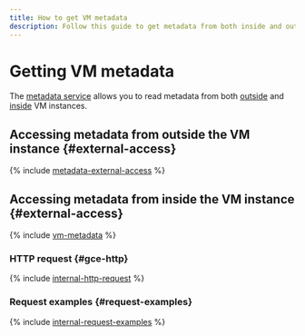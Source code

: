 ```yaml
---
title: How to get VM metadata
description: Follow this guide to get metadata from both inside and outside a VM.
---
```


# Getting VM metadata

The [metadata service](../../../compute/concepts/vm-metadata.md) allows you to read metadata from both [outside](#external-access) and [inside](#internal-access) VM instances.

## Accessing metadata from outside the VM instance {#external-access}

{% include [metadata-external-access](../../../_includes/compute/metadata-external-access.md) %}

## Accessing metadata from inside the VM instance {#external-access}

{% include [vm-metadata](../../../_includes/vm-metadata.md) %}

### HTTP request {#gce-http}

{% include [internal-http-request](../../../_includes/compute/metadata/internal-http-request.md) %}

### Request examples {#request-examples}

{% include [internal-request-examples](../../../_includes/compute/metadata/internal-request-examples.md) %}